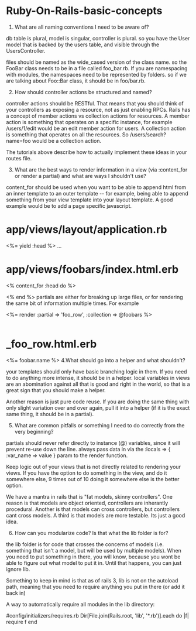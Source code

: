 # Ruby-On-Rails-basic-concepts
1. What are all naming conventions I need to be aware of?

db table is plural, model is singular, controller is plural. so you have the User model that is backed by the users table, and visible through the UsersController.

files should be named as the wide_cased version of the class name. so the FooBar class needs to be in a file called foo_bar.rb. If you are namespacing with modules, the namespaces need to be represented by folders. so if we are talking about Foo::Bar class, it should be in foo/bar.rb.

2. How should controller actions be structured and named?

controller actions should be RESTful. That means that you should think of your controllers as exposing a resource, not as just enabling RPCs. Rails has a concept of member actions vs collection actions for resources. A member action is something that operates on a specific instance, for example /users/1/edit would be an edit member action for users. A collection action is something that operates on all the resources. So /users/search?name=foo would be a collection action.

The tutorials above describe how to actually implement these ideas in your routes file.

3. What are the best ways to render information in a view (via :content_for or render a partial) and what are ways I shouldn't use?

content_for should be used when you want to be able to append html from an inner template to an outer template -- for example, being able to append something from your view template into your layout template. A good example would be to add a page specific javascript.

# app/views/layout/application.rb
<html>
  <head>
    <%= yield :head %>
...

# app/views/foobars/index.html.erb

<% content_for :head do %>
  <script type='text/javascript'>
    alert('zomg content_for!');
  </script>
<% end %>
partials are either for breaking up large files, or for rendering the same bit of information multiple times. For example

<table>
  <%= render :partial => 'foo_row', :collection => @foobars %>
</table>

# _foo_row.html.erb

<tr>
 <td>
  <%= foobar.name %>
 </td>
</tr>
4.What should go into a helper and what shouldn't?

your templates should only have basic branching logic in them. If you need to do anything more intense, it should be in a helper. local variables in views are an abomination against all that is good and right in the world, so that is a great sign that you should make a helper.

Another reason is just pure code reuse. If you are doing the same thing with only slight variation over and over again, pull it into a helper (if it is the exact same thing, it should be in a partial).

5. What are common pitfalls or something I need to do correctly from the very beginning?

partials should never refer directly to instance (@) variables, since it will prevent re-use down the line. always pass data in via the :locals => { :var_name => value } param to the render function.

Keep logic out of your views that is not directly related to rendering your views. If you have the option to do something in the view, and do it somewhere else, 9 times out of 10 doing it somewhere else is the better option.

We have a mantra in rails that is "fat models, skinny controllers". One reason is that models are object oriented, controllers are inherantly procedural. Another is that models can cross controllers, but controllers cant cross models. A third is that models are more testable. Its just a good idea.

6. How can you modularize code? Is that what the lib folder is for?

the lib folder is for code that crosses the concerns of models (i.e. something that isn't a model, but will be used by multiple models). When you need to put something in there, you will know, because you wont be able to figure out what model to put it in. Until that happens, you can just ignore lib.

Something to keep in mind is that as of rails 3, lib is not on the autoload path, meaning that you need to require anything you put in there (or add it back in)

A way to automatically require all modules in the lib directory:

#config/initializers/requires.rb
Dir[File.join(Rails.root, 'lib', '*.rb')].each do |f|
  require f
end
